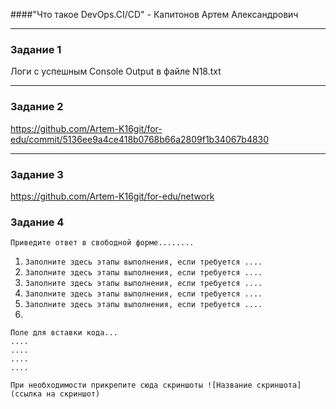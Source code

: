 ####"Что такое DevOps.CI/CD" - Капитонов Артем Александрович

---

### Задание 1

Логи с успешным Console Output в файле N18.txt

---

### Задание 2

https://github.com/Artem-K16git/for-edu/commit/5136ee9a4ce418b0768b66a2809f1b34067b4830


---

### Задание 3

https://github.com/Artem-K16git/for-edu/network

### Задание 4

`Приведите ответ в свободной форме........`

1. `Заполните здесь этапы выполнения, если требуется ....`
2. `Заполните здесь этапы выполнения, если требуется ....`
3. `Заполните здесь этапы выполнения, если требуется ....`
4. `Заполните здесь этапы выполнения, если требуется ....`
5. `Заполните здесь этапы выполнения, если требуется ....`
6. 

```
Поле для вставки кода...
....
....
....
....
```

`При необходимости прикрепитe сюда скриншоты
![Название скриншота](ссылка на скриншот)`
